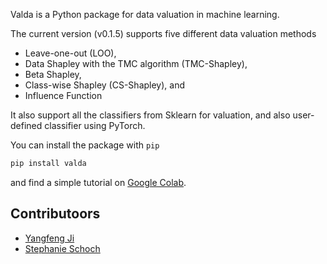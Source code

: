 
Valda is a Python package for data valuation in machine learning. 

The current version (v0.1.5) supports five different data valuation methods 

- Leave-one-out (LOO), 
- Data Shapley with the TMC algorithm (TMC-Shapley), 
- Beta Shapley, 
- Class-wise Shapley (CS-Shapley), and 
- Influence Function

It also support all the classifiers from Sklearn for valuation, and also user-defined classifier using PyTorch. 


You can install the package with `pip`

```bash
pip install valda
```

and find a simple tutorial on [Google Colab](https://colab.research.google.com/drive/1agsMNqZan-3RnJLQtBGATRHHWYMe7C9H?usp=sharing). 

## Contributoors

- [Yangfeng Ji](https://yangfengji.net/)
- [Stephanie Schoch](https://stephanieschoch.com/)
